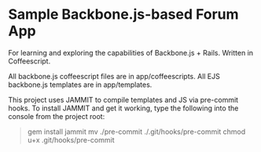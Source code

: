 Sample Backbone.js-based Forum App
==================================

For learning and exploring the capabilities of Backbone.js + Rails. Written in Coffeescript.

All backbone.js coffeescript files are in app/coffeescripts.
All EJS backbone.js templates are in app/templates.

This project uses JAMMIT to compile templates and JS via pre-commit hooks. To install JAMMIT and get it working, type the following into the console from the project root:

>gem install jammit
>mv ./pre-commit ./.git/hooks/pre-commit
>chmod u+x .git/hooks/pre-commit

